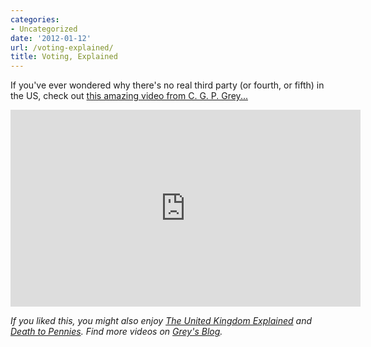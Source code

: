 ```yaml
---
categories:
- Uncategorized
date: '2012-01-12'
url: /voting-explained/
title: Voting, Explained
---
```


If you've ever wondered why there's no real third party (or fourth, or fifth) in the US, check out <a href="https://www.youtube.com/watch?v=s7tWHJfhiyo">this amazing video from C. G. P. Grey...</a>

<iframe class="alignc" width="560" height="315" src="https://www.youtube.com/embed/s7tWHJfhiyo?rel=0" frameborder="0" allowfullscreen></iframe>

<em>If you liked this, you might also enjoy <a href="https://gomakethings.com/the-united-kingdom-explained/">The United Kingdom Explained</a> and <a href="https://gomakethings.com/death-to-pennies/">Death to Pennies</a>. Find more videos on <a href="http://blog.cgpgrey.com/">Grey's Blog</a>.</em>